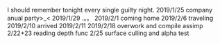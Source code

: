 I should remember tonight every single guilty night.
2019/1/25 company anual party>_<
2019/1/29 .。。
2019/2/1 coming home
2019/2/6 traveling
2019/2/10 arrived
2019/2/11
2019/2/18 overwork and compile assimp
2/22+23 reading depth func
2/25 surface culling and alpha test